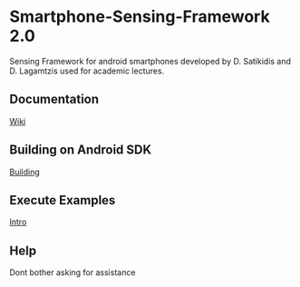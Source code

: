 # Smartphone-Sensing-Framework 2.0
Sensing Framework for android smartphones developed by D. Satikidis and D. Lagamtzis used for academic lectures.

## Documentation
[Wiki](https://github.com/MrDio/Smartphone-Sensing-Framework/wiki/Systemoverview)


## Building on Android SDK
[Building](https://github.com/MrDio/Smartphone-Sensing-Framework/wiki/Building-with-Android-SDK)

## Execute Examples

[Intro](https://github.com/MrDio/Smartphone-Sensing-Framework/wiki/Execute-Example)

## Help

Dont bother asking for assistance
